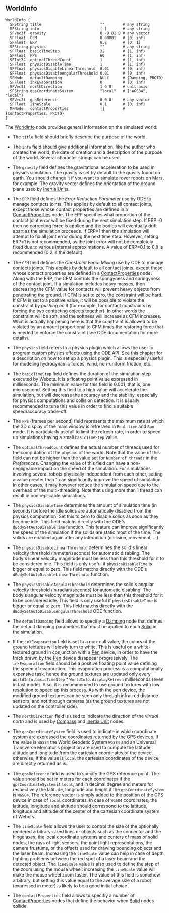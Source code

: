 ## WorldInfo

```
WorldInfo {
  SFString title                          ""        # any string
  MFString info                           [ ]       # any string
  SFVec3f  gravity                        0 -9.81 0 # any vector
  SFFloat  CFM                            0.00001   # [0, inf)
  SFFloat  ERP                            0.2       # [0, 1]
  SFString physics                        ""        # any string
  SFFloat  basicTimeStep                  32        # [1, inf)
  SFFloat  FPS                            60        # [1, inf)
  SFInt32  optimalThreadCount             1         # [1, inf)
  SFFloat  physicsDisableTime             1         # [1, inf)
  SFFloat  physicsDisableLinearThreshold  0.01      # [0, inf)
  SFFloat  physicsDisableAngularThreshold 0.01      # [0, inf)
  SFNode   defaultDamping                 NULL      # {Damping, PROTO}
  SFFloat  inkEvaporation                 0         # [0, inf)
  SFVec3f  northDirection                 1 0 0     # unit axis
  SFString gpsCoordinateSystem            "local"   # {"WGS84", "local"}
  SFVec3f  gpsReference                   0 0 0     # any vector
  SFFloat  lineScale                      0.1       # [0, inf)
  MFNode   contactProperties              []        # {ContactProperties, PROTO}
}
```

The [WorldInfo](#worldinfo) node provides general information on the simulated world:

- The `title` field should briefly describe the purpose of the world.

- The `info` field should give additional information, like the author who created
the world, the date of creation and a description of the purpose of the world.
Several character strings can be used.

- The `gravity` field defines the gravitational acceleration to be used in physics
simulation. The gravity is set by default to the gravity found on earth. You
should change it if you want to simulate rover robots on Mars, for example. The
gravity vector defines the orientation of the ground plane used by
[InertialUnit](inertialunit.md)s.

- The `ERP` field defines the *Error Reduction Parameter* use by ODE to manage
contacts joints. This applies by default to all contact joints, except those
whose contact properties are defined in a
[ContactProperties](contactproperties.md) node. The ERP specifies what
proportion of the contact joint error will be fixed during the next simulation
step. If ERP=0 then no correcting force is applied and the bodies will
eventually drift apart as the simulation proceeds. If ERP=1 then the simulation
will attempt to fix all joint error during the next time step. However, setting
ERP=1 is not recommended, as the joint error will not be completely fixed due to
various internal approximations. A value of ERP=0.1 to 0.8 is recommended (0.2
is the default).

- The `CFM` field defines the *Constraint Force Mixing* use by ODE to manage
contacts joints. This applies by default to all contact joints, except those
whose contact properties are defined in a
[ContactProperties](contactproperties.md) node. Along with the ERP, the CFM
controls the spongyness and springyness of the contact joint. If a simulation
includes heavy masses, then decreasing the CFM value for contacts will prevent
heavy objects from penetrating the ground. If CFM is set to zero, the constraint
will be hard. If CFM is set to a positive value, it will be possible to violate
the constraint by *pushing on it* (for example, for contact constraints by
forcing the two contacting objects together). In other words the constraint will
be soft, and the softness will increase as CFM increases. What is actually
happening here is that the constraint is allowed to be violated by an amount
proportional to CFM times the restoring force that is needed to enforce the
constraint (see ODE documentation for more details).

- The `physics` field refers to a physics plugin which allows the user to program
custom physics effects using the ODE API. See [this chapter](physics-plugin.md)
for a description on how to set up a physics plugin. This is especially useful
for modeling hydrodynamic forces, wind, non-uniform friction, etc.

- The `basicTimeStep` field defines the duration of the simulation step executed
by Webots. It is a floating point value expressed in milliseconds. The minimum
value for this field is 0.001, that is, one microsecond. Setting this field to a
high value will accelerate the simulation, but will decrease the accuracy and
the stability, especially for physics computations and collision detection. It
is usually recommended to tune this value in order to find a suitable
speed/accuracy trade-off.

- The `FPS` (frames per second) field represents the maximum rate at which the 3D
display of the main window is refreshed in `Real-time` and `Run` mode. It is
particularly usefull to limit the refresh rate, in order to speed up simulations
having a small `basicTimeStep` value.

- The `optimalThreadCount` defines the actual number of threads used for the
computation of the physics of the world. Note that the value of this field can
not be higher than the value set for `Number of threads` in the *Preferences*.
Changing the value of this field can have a non-negligeable impact on the speed
of the simulation. For simulations involving several robots physically
independent from each other, setting a value greater than 1 can significantly
improve the speed of simulation. In other cases, it may however reduce the
simulation speed due to the overhead of the multi-threading. Note that using more
than 1 thread can result in non replicable simulations.

- The `physicsDisableTime` determines the amount of simulation time (in seconds)
before the idle solids are automatically disabled from the physics computation.
Set this to zero to disable solids as soon as they become idle. This field
matchs directly with the ODE's `dBodySetAutoDisableTime` function. This feature
can improve significantly the speed of the simulation if the solids are static
most of the time. The solids are enabled again after any interaction (collision,
movement, ...).

- The `physicsDisableLinearThreshold` determines the solid's linear velocity
threshold (in meter/seconds) for automatic disabling. The body's linear velocity
magnitude must be less than this threshold for it to be considered idle. This
field is only useful if `physicsDisableTime` is bigger or equal to zero. This
field matchs directly with the ODE's `dBodySetAutoDisableLinearThreshold`
function.

- The `physicsDisableAngularThreshold` determines the solid's angular velocity
threshold (in radian/seconds) for automatic disabling. The body's angular
velocity magnitude must be less than this threshold for it to be considered
idle. This field is only useful if `physicsDisableTime` is bigger or equal to
zero. This field matchs directly with the `dBodySetAutoDisableAngularThreshold`
ODE function.

- The `defaultDamping` field allows to specifiy a [Damping](damping.md) node that
defines the default damping parameters that must be applied to each
[Solid](solid.md) in the simulation.

- If the `inkEvaporation` field is set to a non-null value, the colors of the
ground textures will slowly turn to white. This is useful on a white-textured
ground in conjunction with a [Pen](pen.md) device, in order to have the track
drawn by the [Pen](pen.md) device disappear progressively. The `inkEvaporation`
field should be a positive floating point value defining the speed of
evaporation. This evaporation process is a computationally expensive task, hence
the ground textures are updated only every `WorldInfo.basicTimeStep` *
`WorldInfo.displayRefresh` milliseconds (even in fast mode). Also, it is
recommended to use ground textures with low resolution to speed up this process.
As with the pen device, the modified ground textures can be seen only through
infra-red distance sensors, and not through cameras (as the ground textures are
not updated on the controller side).

- The `northDirection` field is used to indicate the direction of the *virtual
north* and is used by [Compass](compass.md) and [InertialUnit](inertialunit.md)
nodes.

- The `gpsCoordinateSystem` field is used to indicate in which coordinate system
are expressed the coordinates returned by the GPS devices. If the value is
`WGS84` the World Geodetic System `WGS84` and an Universal Transverse Mercatoris
projection are used to compute the latitude, altitude and longitude from the
cartesian coordinates of the device, otherwise, if the value is `local` the
cartesian coordinates of the device are directly returned as is.

- The `gpsReference` field is used to specify the GPS reference point. The value
should be set in meters for each coordinates if the `gpsCoordinateSystem` is
`local`, and in decimal degree and meters for respectively the latitude,
longitude and height if the `gpsCoordinateSystem` is `WGS84`. The reference
vector is simply added to the position of the GPS device in case of `local`
coordinates. In case of `WGS84` coordinates, the latitude, longitude and
altitude should correspond to the latitude, longitude and altitude of the center
of the cartesian coordinate system of Webots.

- The `lineScale` field allows the user to control the size of the optionally
rendered arbitrary-sized lines or objects such as the connector and the hinge
axes, the local coordinate systems and centers of mass of solid nodes, the rays
of light sensors, the point light representations, the camera frustums, or the
offsets used for drawing bounding objects and the laser beam. Increasing the
`lineScale` value can help in case of depth fighting problems between the red
spot of a laser beam and the detected object. The `lineScale` value is also used
to define the step of the zoom using the mouse wheel: increasing the `lineScale`
value will make the mouse wheel zoom faster. The value of this field is somehow
arbitrary, but setting this value equal to the average size of a robot
(expressed in meter) is likely to be a good initial choice.

- The `contactProperties` field allows to specifiy a number of
[ContactProperties](contactproperties.md) nodes that define the behavior when
[Solid](solid.md) nodes collide.
